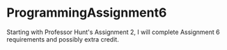 # ProgrammingAssignment6
Starting with Professor Hunt's Assignment 2, I will complete Assignment 6 requirements and possibly extra credit.
